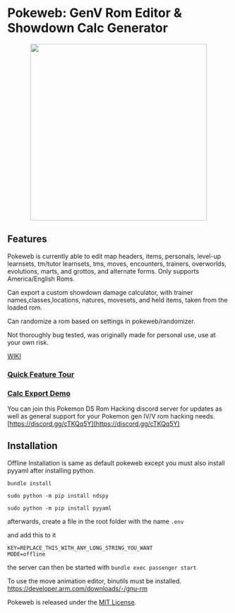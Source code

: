 
# Pokeweb: GenV Rom Editor & Showdown Calc Generator
<p align="center">
    <img src="https://i.imgur.com/CP232tv.png" width="auto" height="400">
</p>

## Features

Pokeweb is currently able to edit map headers, items, personals, level-up learnsets, tm/tutor learnsets, tms, moves, encounters, trainers, overworlds, evolutions, marts, and grottos, and alternate forms. Only supports America/English Roms.

Can export a custom showdown damage calculator, with trainer names,classes,locations, natures, movesets, and held items, taken from the loaded rom.

Can randomize a rom based on settings in pokeweb/randomizer. 

Not thoroughly bug tested, was originally made for personal use, use at your own risk.

[WIKI](https://github.com/hzla/Pokeweb/wiki)



### [Quick Feature Tour](https://streamable.com/cjk04j)
### [Calc Export Demo](https://streamable.com/0ym3uy)

You can join this Pokemon DS Rom Hacking discord server for updates as well as general support for your Pokemon gen IV/V rom hacking needs. [https://discord.gg/cTKQq5Y](https://discord.gg/cTKQq5Y)

## Installation 

Offline Installation is same as default pokeweb except you must also install pyyaml after installing python.

`bundle install`

`sudo python -m pip install ndspy`

`sudo python -m pip install pyyaml`

afterwards, create a file in the root folder with the name `.env`

and add this to it

```
KEY=REPLACE_THIS_WITH_ANY_LONG_STRING_YOU_WANT
MODE=offline
```

the server can then be started with `bundle exec passenger start`

To use the move animation editor, binutils must be installed. https://developer.arm.com/downloads/-/gnu-rm

Pokeweb is released under the [MIT License](https://opensource.org/licenses/MIT).
